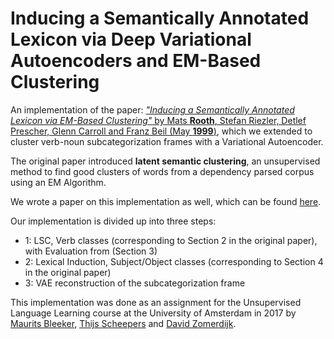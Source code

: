 # Inducing a Semantically Annotated Lexicon via Deep Variational Autoencoders and EM-Based Clustering

An implementation of the paper: [*"Inducing a Semantically Annotated Lexicon via EM-Based Clustering"* by Mats **Rooth**, Stefan Riezler, Detlef Prescher, Glenn Carroll  and Franz Beil (May **1999**)](https://arxiv.org/abs/cs/9905008), which we extended to cluster verb-noun subcategorization frames with a Variational Autoencoder.

The original paper introduced **latent semantic clustering**, an unsupervised method to find good clusters of words from a dependency parsed corpus using an EM Algorithm.

We wrote a paper on this implementation as well, which can be found [here](paper.pdf).

Our implementation is divided up into three steps:

- 1: LSC, Verb classes (corresponding to Section 2 in the original paper), with Evaluation from (Section 3)
- 2: Lexical Induction, Subject/Object classes (corresponding to Section 4 in the original paper)
- 3: VAE reconstruction of the subcategorization frame

This implementation was done as an assignment for the Unsupervised Language Learning course at the University of Amsterdam in 2017 by [Maurits Bleeker](https://github.com/MBleeker), [Thijs Scheepers](http://github.com/tscheepers) and [David Zomerdijk](https://github.com/DavidZomerdijk/).
